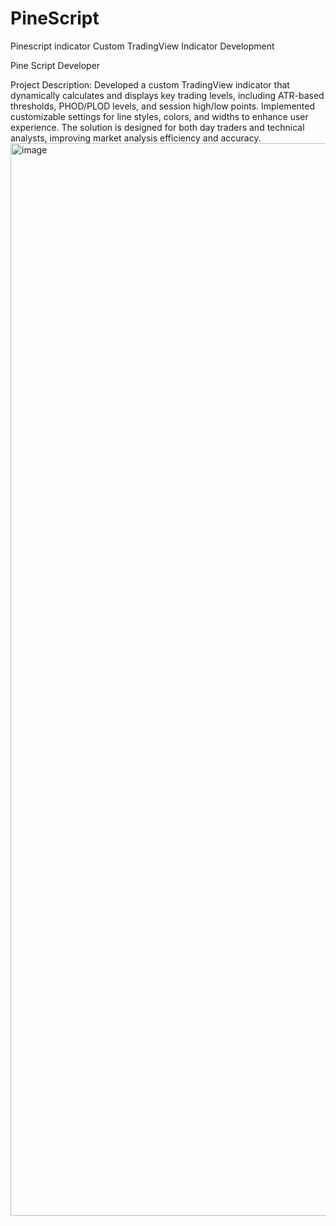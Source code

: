 # PineScript
Pinescript indicator
Custom TradingView Indicator Development

Pine Script Developer

Project Description:
Developed a custom TradingView indicator that dynamically calculates and displays key trading levels, including ATR-based thresholds, PHOD/PLOD levels, and session high/low points. Implemented customizable settings for line styles, colors, and widths to enhance user experience. The solution is designed for both day traders and technical analysts, improving market analysis efficiency and accuracy.
<img width="1716" alt="image" src="https://github.com/user-attachments/assets/48c3d0ad-bbf2-46d0-85ed-c806f81a691f" />
